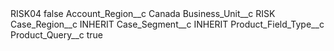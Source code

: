 <?xml version="1.0" encoding="UTF-8"?>
<CustomMetadata xmlns="http://soap.sforce.com/2006/04/metadata" xmlns:xsi="http://www.w3.org/2001/XMLSchema-instance" xmlns:xsd="http://www.w3.org/2001/XMLSchema">
    <label>RISK04</label>
    <protected>false</protected>
    <values>
        <field>Account_Region__c</field>
        <value xsi:type="xsd:string">Canada</value>
    </values>
    <values>
        <field>Business_Unit__c</field>
        <value xsi:type="xsd:string">RISK</value>
    </values>
    <values>
        <field>Case_Region__c</field>
        <value xsi:type="xsd:string">INHERIT</value>
    </values>
    <values>
        <field>Case_Segment__c</field>
        <value xsi:type="xsd:string">INHERIT</value>
    </values>
    <values>
        <field>Product_Field_Type__c</field>
        <value xsi:nil="true"/>
    </values>
    <values>
        <field>Product_Query__c</field>
        <value xsi:type="xsd:boolean">true</value>
    </values>
</CustomMetadata>

